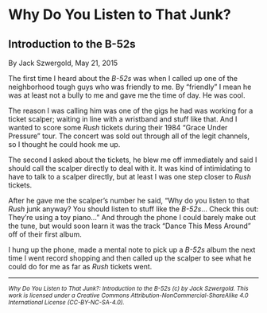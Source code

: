 # Why Do You Listen to That Junk?
## Introduction to the B-52s

By Jack Szwergold, May 21, 2015

The first time I heard about the *B-52s* was when I called up one of the neighborhood tough guys who was friendly to me. By “friendly” I mean he was at least not a bully to me and gave me the time of day. He was cool.

The reason I was calling him was one of the gigs he had was working for a ticket scalper; waiting in line with a wristband and stuff like that. And I wanted to score some *Rush* tickets during their 1984 “Grace Under Pressure” tour. The concert was sold out through all of the legit channels, so I thought he could hook me up.

The second I asked about the tickets, he blew me off immediately and said I should call the scalper directly to deal with it. It was kind of intimidating to have to talk to a scalper directly, but at least I was one step closer to *Rush* tickets.

After he gave me the scalper’s number he said, “Why do you listen to that *Rush* junk anyway? You should listen to stuff like the *B-52s*… Check this out: They’re using a toy piano…” And through the phone I could barely make out the tune, but would soon learn it was the track “Dance This Mess Around” off of their first album.

I hung up the phone, made a mental note to pick up a *B-52s* album the next time I went record shopping and then called up the scalper to see what he could do for me as far as *Rush* tickets went.

***

<sup>*Why Do You Listen to That Junk?: Introduction to the B-52s (c) by Jack Szwergold. This work is licensed under a Creative Commons Attribution-NonCommercial-ShareAlike 4.0 International License (CC-BY-NC-SA-4.0).*</sup>